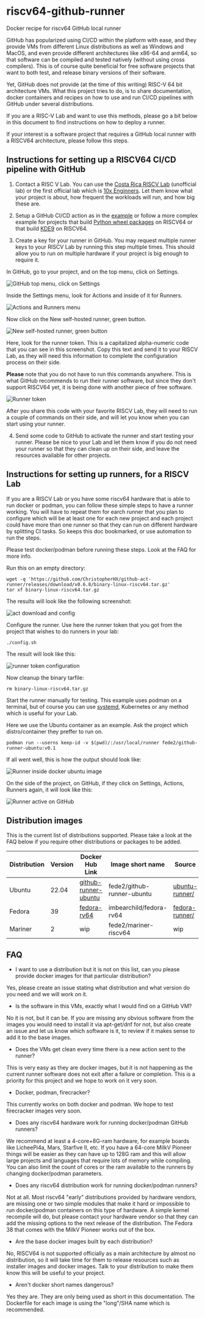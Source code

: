 # riscv64-github-runner
Docker recipe for riscv64 GitHub local runner

GitHub has popularized using CI/CD within the platform with ease, and they provide VMs from different Linux distributions as well as Windows and MacOS, and even provide different architectures like x86-64 and arm64, so that software can be compiled and tested natively (without using cross compilers). This is of course quite beneficial for free software projects that want to both test, and release binary versions of their software.

Yet, GitHub does not provide (at the time of this writing) RISC-V 64 bit architecture VMs. What this project tries to do, is to share documentation, docker containers and recipes on how to use and run CI/CD pipelines with GitHub under several distributions.

If you are a RISC-V Lab and want to use this methods, please go a bit below in this document to find instructions on how to deploy a runner.

If your interest is a software project that requires a GitHub local runner with a RISCV64 architecture, please follow this steps.

## Instructions for setting up a RISCV64 CI/CD pipeline with GitHub

1. Contact a RISC V Lab. You can use the [Costa Rica RISCV Lab](https://github.com/fede2cr/CR-RISCV-Lab) (unofficial lab) or the first official lab which is [10x Enginners](https://riscv.org/risc-v-lab-partner/). Let them know what your project is about, how frequent the workloads will run, and how big these are.

2. Setup a GitHub CI/CD action as in the [example](doc/CI-example.md) or follow a more complex example for projects that build [Python wheel packages](https://github.com/fede2cr/riscv64-python-whl) on RISCV64 or that build [KDE9](https://github.com/fede2cr/riscv64-kde9-compiler) on RISCV64.

3. Create a key for your runner in GitHub. You may request multiple runner keys to your RISCV Lab by running this step multiple times. This should allow you to run on multiple hardware if your project is big enough to require it.

In GitHub, go to your project, and on the top menu, click on Settings.

![GitHub top menu, click on Settings](doc/imgs/github-menu.png)

Inside the Settings menu, look for Actions and inside of it for Runners.

![Actions and Runners menu](doc/imgs/actions-runners-menu.png)

Now click on the New self-hosted runner, green button.

![New self-hosted runner, green button](doc/imgs/new-selfhosted-runner.png)

Here, look for the runner token. This is a capitalized alpha-numeric code that you can see in this screenshot. Copy this text and send it to your RISCV Lab, as they will need this information to complete the configuration process on their side.

**Please** note that you do not have to run this commands anywhere. This is what GitHub recommends to run their runner software, but since they don't support RISCV64 yet, it is being done with another piece of free software.

![Runner token](doc/imgs/runner-token.png)

After you share this code with your favorite RISCV Lab, they will need to run a couple of commands on their side, and will let you know when you can start using your runner.

4. Send some code to GitHub to activate the runner and start testing your runner. Please be nice to your Lab and let them know if you do not need your runner so that they can clean up on their side, and leave the resources available for other projects.

## Instructions for setting up runners, for a RISCV Lab

If you are a RISCV Lab or you have some riscv64 hardware that is able to run docker or podman, you can follow these simple steps to have a runner working. You will have to repeat them for earch runner that you plan to configure which will be at least one for each new project and each project could have more than one runner so that they can run on different hardware by splitting CI tasks. So keeps this doc bookmarked, or use automation to run the steps.

Please test docker/podman before running these steps. Look at the FAQ for more info.

Run this on an empty directory:

```
wget -q 'https://github.com/ChristopherHX/github-act-runner/releases/download/v0.6.8/binary-linux-riscv64.tar.gz'
tar xf binary-linux-riscv64.tar.gz

```

The results will look like the following screenshot:

![act download and config](doc/imgs/act-download-and-config.png)

Configure the runner. Use here the runner token that you got from the project that wishes to do runners in your lab:

```
./config.sh
```
The result will look like this:

![runner token configuration](doc/imgs/runner-token-config.png)

Now cleanup the binary tarfile:
```
rm binary-linux-riscv64.tar.gz
```

Start the runner manually for testing. This example uses podman on a terminal, but of course you can use [systemd](https://docs.docker.com/config/daemon/systemd/), Kubernetes or any method which is useful for your Lab.

Here we use the Ubuntu container as an example. Ask the project which distro/container they preffer to run on.

```
podman run --userns keep-id -v $(pwd)/:/usr/local/runner fede2/github-runner-ubuntu:v0.1
```

If all went well, this is how the output should look like:

![Runner inside docker ubuntu image](doc/imgs/lab-runner-test.png)

On the side of the project, on GitHub, if they click on Settings, Actions, Runners again, it will look like this:

![Runner active on GitHub](doc/imgs/project-runner-active.png)

## Distribution images

This is the current list of distributions supported. Please take a look at the FAQ below if you require other distributions or packages to be added.

|Distribution|Version|Docker Hub Link|Image short name|Source|Status|
|------------|-------|---------------|----------------|------|------|
|Ubuntu|22.04|[github-runner-ubuntu](https://hub.docker.com/r/fede2/github-runner-ubuntu)|fede2/github-runner-ubuntu|[ubuntu-runner/](ubuntu-runner/)|Ready for use|
|Fedora|39|[fedora-rv64](https://hub.docker/com/r/imbearchild/fedora-rv64)|imbearchild/fedora-rv64|[fedora-runner/](fedora-runner)|Testing|
|Mariner|2|wip|fede2/mariner-riscv64|wip|Not ready|

## FAQ

- I want to use a distribution but it is not on this list, can you please provide docker images for that particular distribution?

Yes, please create an issue stating what distribution and what version do you need and we will work on it.

- Is the software in this VMs, exactly what I would find on a GitHub VM?

No it is not, but it can be. If you are missing any obvious software from the images you would need to install it via apt-get/dnf for not, but also create an issue and let us know which software is it, to review if it makes sense to add it to the base images.

- Does the VMs get clean every time there is a new action sent to the runner?

This is very easy as they are docker images, but it is not happening as the current runner software does not exit after a failure or completion. This is a priority for this project and we hope to work on it very soon.

- Docker, podman, firecracker?

This currently works on both docker and podman. We hope to test firecracker images very soon.

- Does any riscv64 hardware work for running docker/podman GitHub runners?

We recommend at least a 4-core+8G-ram hardware, for example boards like LicheePi4a, Mars, Starfive II, etc. If you have a 64-core MilkV Pioneer things will be easier as they can have up to 128G ram and this will allow large projects and languages that require lots of memory while compiling. You can also limit the count of cores or the ram available to the runners by changing docker/podman parameters.

- Does any riscv64 distribution work for running docker/podman runners?

Not at all. Most riscv64 "early" distributions provided by hardware vendors, are missing one or two simple modules that make it hard or impossible to run docker/podman containers on this type of hardware. A simple kernel recompile will do, but please contact your hardware vendor so that they can add the missing options to the next release of the distribution. The Fedora 38 that comes with the MilkV Pioneer works out of the box.

- Are the base docker images built by each distribution?

No, RISCV64 is not supported officially as a main architecture by almost no distribution, so it will take time for them to release resources such as installer images and docker images. Talk to your distribution to make them know this will be useful to your project.

- Aren't docker short names dangerous?

Yes they are. They are only being used as short in this documentation. The Dockerfile for each image is using the "long"/SHA name which is recommended.
